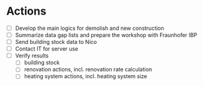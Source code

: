 # Actions

- [ ] Develop the main logics for demolish and new construction
- [ ] Summarize data gap lists and prepare the workshop with Fraunhofer IBP
- [ ] Send building stock data to Nico
- [ ] Contact IT for server use 
- [ ] Verify results
  - [ ] building stock
  - [ ] renovation actions, incl. renovation rate calculation
  - [ ] heating system actions, incl. heating system size
